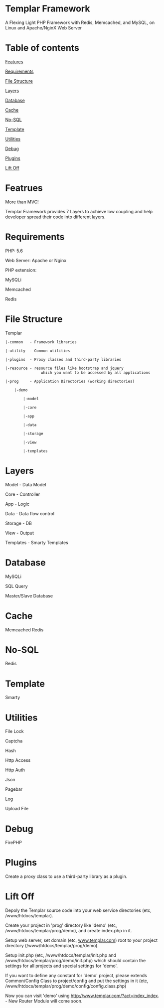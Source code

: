 Templar Framework
=======

A Flexing Light PHP Framework with Redis, Memcached, and MySQL, on Linux and Apache/NginX Web Server

Table of contents
=======
[Features](#featrues)

[Requirements](#requirements)

[File Structure](#file-structure)

[Layers](#layers)

[Database](#database)

[Cache](#cache)

[No-SQL](#no-sql)

[Template](#template)

[Utilities](#utilities)

[Debug](#debug)

[Plugins](#plugins)

[Lift Off](#lift-off)


Featrues
======
More than MVC!

Templar Framework provides 7 Layers to achieve low coupling and help developer spread their code into different layers.


Requirements
======
PHP: 5.6

Web Server: Apache or Nginx

PHP extension:

MySQLi

Memcached

Redis


File Structure
======

Templar

	|-common   - Framework libraries
	
	|-utility  - Common utilities
	
	|-plugins  - Proxy classes and third-party libraries
	
	|-resource - resource files like bootstrap and jquery 
					which you want to be accessed by all applications
	
	|-prog     - Application Directories (working directories)
	
		|-demo
		
			|-model
			
			|-core
			
			|-app
			
			|-data
			
			|-storage 
			
			|-view
			
			|-templates

Layers
======
Model     - Data Model

Core      - Controller

App       - Logic

Data      - Data flow control

Storage   - DB 

View      - Output

Templates - Smarty Templates


Database
======
MySQLi

SQL Query

Master/Slave Database



Cache
======
Memcached
Redis


No-SQL
======
Redis


Template
======
Smarty



Utilities
======
File Lock


Captcha


Hash


Http Access


Http Auth


Json


Pagebar


Log


Upload File


Debug
======
FirePHP


Plugins
======
Create a proxy class to use a third-party library as a plugin.


Lift Off
======
Depoly the Templar source code into your web service directories (etc, /www/htdocs/templar).


Create your project in 'prog' directory like 'demo' (etc, /www/htdocs/templar/prog/demo), and create index.php in it.

Setup web server, set domain (etc, www.templar.com) root to your project directory (/www/htdocs/templar/prog/demo).

Setup init.php (etc, /www/htdocs/templar/init.php and /www/htdocs/templar/prog/demo/init.php) which should contain the settings for all projects and special settings for 'demo'.

If you want to define any constant for 'demo' project, please extends Common/Config Class to project/config and put the settings in it (etc, /www/htdocs/templar/prog/demo/config/config.class.php)

Now you can visit 'demo' using http://www.templar.com/?act=index_index. - New Router Module will come soon.



